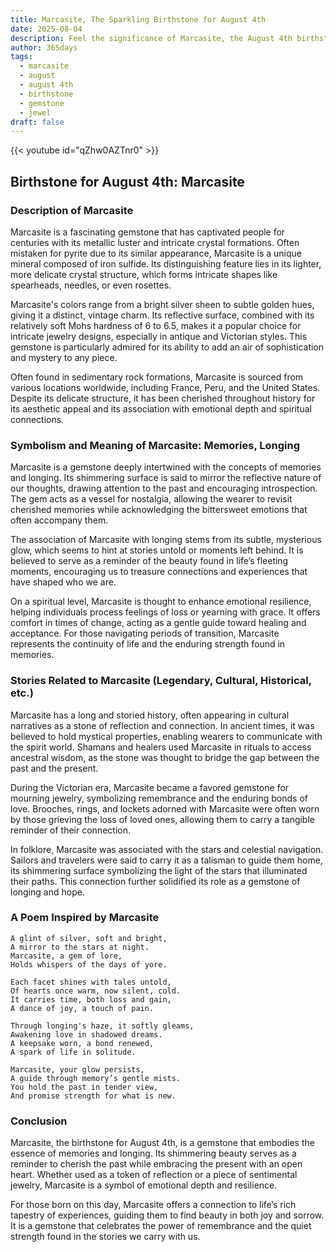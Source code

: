 ```yaml
---
title: Marcasite, The Sparkling Birthstone for August 4th
date: 2025-08-04
description: Feel the significance of Marcasite, the August 4th birthstone symbolizing Memories, longing. Let its beauty and meaning brighten your day.
author: 365days
tags:
  - marcasite
  - august
  - august 4th
  - birthstone
  - gemstone
  - jewel
draft: false
---
```


{{< youtube id="qZhw0AZTnr0" >}}

## Birthstone for August 4th: Marcasite

### Description of Marcasite

Marcasite is a fascinating gemstone that has captivated people for centuries with its metallic luster and intricate crystal formations. Often mistaken for pyrite due to its similar appearance, Marcasite is a unique mineral composed of iron sulfide. Its distinguishing feature lies in its lighter, more delicate crystal structure, which forms intricate shapes like spearheads, needles, or even rosettes.

Marcasite's colors range from a bright silver sheen to subtle golden hues, giving it a distinct, vintage charm. Its reflective surface, combined with its relatively soft Mohs hardness of 6 to 6.5, makes it a popular choice for intricate jewelry designs, especially in antique and Victorian styles. This gemstone is particularly admired for its ability to add an air of sophistication and mystery to any piece.

Often found in sedimentary rock formations, Marcasite is sourced from various locations worldwide, including France, Peru, and the United States. Despite its delicate structure, it has been cherished throughout history for its aesthetic appeal and its association with emotional depth and spiritual connections.

### Symbolism and Meaning of Marcasite: Memories, Longing

Marcasite is a gemstone deeply intertwined with the concepts of memories and longing. Its shimmering surface is said to mirror the reflective nature of our thoughts, drawing attention to the past and encouraging introspection. The gem acts as a vessel for nostalgia, allowing the wearer to revisit cherished memories while acknowledging the bittersweet emotions that often accompany them.

The association of Marcasite with longing stems from its subtle, mysterious glow, which seems to hint at stories untold or moments left behind. It is believed to serve as a reminder of the beauty found in life’s fleeting moments, encouraging us to treasure connections and experiences that have shaped who we are.

On a spiritual level, Marcasite is thought to enhance emotional resilience, helping individuals process feelings of loss or yearning with grace. It offers comfort in times of change, acting as a gentle guide toward healing and acceptance. For those navigating periods of transition, Marcasite represents the continuity of life and the enduring strength found in memories.

### Stories Related to Marcasite (Legendary, Cultural, Historical, etc.)

Marcasite has a long and storied history, often appearing in cultural narratives as a stone of reflection and connection. In ancient times, it was believed to hold mystical properties, enabling wearers to communicate with the spirit world. Shamans and healers used Marcasite in rituals to access ancestral wisdom, as the stone was thought to bridge the gap between the past and the present.

During the Victorian era, Marcasite became a favored gemstone for mourning jewelry, symbolizing remembrance and the enduring bonds of love. Brooches, rings, and lockets adorned with Marcasite were often worn by those grieving the loss of loved ones, allowing them to carry a tangible reminder of their connection.

In folklore, Marcasite was associated with the stars and celestial navigation. Sailors and travelers were said to carry it as a talisman to guide them home, its shimmering surface symbolizing the light of the stars that illuminated their paths. This connection further solidified its role as a gemstone of longing and hope.

### A Poem Inspired by Marcasite

```
A glint of silver, soft and bright,  
A mirror to the stars at night.  
Marcasite, a gem of lore,  
Holds whispers of the days of yore.  

Each facet shines with tales untold,  
Of hearts once warm, now silent, cold.  
It carries time, both loss and gain,  
A dance of joy, a touch of pain.  

Through longing's haze, it softly gleams,  
Awakening love in shadowed dreams.  
A keepsake worn, a bond renewed,  
A spark of life in solitude.  

Marcasite, your glow persists,  
A guide through memory’s gentle mists.  
You hold the past in tender view,  
And promise strength for what is new.  
```

### Conclusion

Marcasite, the birthstone for August 4th, is a gemstone that embodies the essence of memories and longing. Its shimmering beauty serves as a reminder to cherish the past while embracing the present with an open heart. Whether used as a token of reflection or a piece of sentimental jewelry, Marcasite is a symbol of emotional depth and resilience.

For those born on this day, Marcasite offers a connection to life’s rich tapestry of experiences, guiding them to find beauty in both joy and sorrow. It is a gemstone that celebrates the power of remembrance and the quiet strength found in the stories we carry with us.
